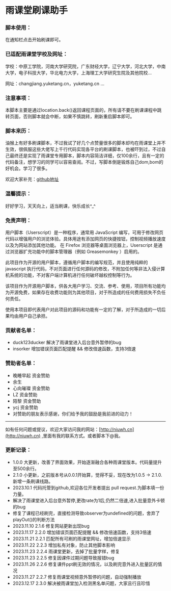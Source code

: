 # 雨课堂刷课助手

### 脚本使用：

在通知栏点击开始刷课即可。

### 已适配雨课堂学校及网址：

学校：中原工学院，河南大学研究院，广东财经大学，辽宁大学，河北大学，中南大学，电子科技大学，华北电力大学，上海理工大学研究生院及其他院校... 

网址：changjiang.yuketang.cn，yuketang.cn ...

### 注意事项：

本脚本主要是通过location.back()返回课程页面的，所有请不要在刷课课程中跳转页面，否则脚本就会中断，如果不慎跳转，刷新重启脚本即可。

### 脚本来历：

油猴上有好多刷课脚本，不过我试了好几个点赞量很多的脚本却均在雨课堂上并不生效，很佩服这些大佬写上千行代码实现各平台的刷课脚本，也被吓到过，不过自己最终还是实现了雨课堂专用脚本，脚本内容简洁详细，仅100余行，且有一定的代码备注，想学习的同学可以容易查阅。不过，写脚本倒是锻炼自己dom,bom的好机会。学习了很多。

欢迎大家补充：[github地址](https://github.com/Niuwh/yuketang-jiaoben)

### 温馨提示：

好好学习，天天向上，适当刷课，快乐成长^_^

### 免责声明：
用户脚本（Userscript）是一种程序，通常用 JavaScript 编写，可用于修改网页代码以增强用户的浏览体验。具体用途有添加网页的快捷按钮，控制视频播放速度以及为网站添加其他功能。 在 Firefox 浏览器等桌面浏览器上，Userscript 是通过浏览器扩充功能中的脚本管理器（例如 Greasemonkey ）启用的。

此项目作为开源的用户脚本，遵循用户脚本的编写规范，并且使用纯粹的 javascript 执行代码，不对页面进行任何源码的修改，不附加任何等非法入侵计算机系统的功能，不对客户端计算机进行任何破坏越权控制等行为。

该项目作为开源用户脚本，供各大用户学习、交流、参考、使用，项目所有功能均为开源免费，如果存在收费功能则为其他项目，对于所造成的任何费用损失不负任何责任。

使用本项目即代表用户对此项目的源码和功能有一定的了解，对于所造成的一切后果均由用户自己承担。

### 贡献者名单：

+ duck123ducker     解决了雨课堂进入后台意外暂停的bug
+ insorker          增加错误页面匹配提醒 && 修改倍速函数，支持3倍速

### 赞助者名单：

+ 晚睡早起 资金赞助
+ 余生
+ 心向璀璨 资金赞助
+ LZ 资金赞助
+ 陌黎 资金赞助
+ ycj 资金赞助
+ 对赞助的朋友表示感谢，你们给予我的鼓励是我前进的动力！

---

如有任何问题或提议，欢迎大家访问我的网站：[http://niuwh.cn](http://niuwh.cn) ,里面有我的联系方式。或者脚本下@我。

### 更新记录：

+ 1.0.0 大更新，改善了界面效果，开始逐渐融合各种雨课堂版本。代码量提升至500余行。
+ 2.1.0 小更新，之前版本号从0.0.1开始算，觉得不妥，现在改为1.0.5 -> 2.1.0.新增一条刷课线路。
+ 2023.10.1 代码托管到github,欢迎各位开发者提出 pull request.为脚本填一份力量。
+ 解决了雨课堂进入后台意外暂停,更改rate为1后,仍然二倍速,进入批量意外卡顿的bug
+ 修复了课程已经刷完，直接检测导致observer为undefined的问题，舍弃了playOut()的判断方法
+ 2023.11.10 2.1.6 修复网站更新出现bug
+ 2023.11.17 2.2.0 增加错误页面匹配提醒 && 修改倍速函数，支持3倍速
+ 2023.11.21 2.2.1 匹配所有可刷的雨课堂网址，增加倍速显示
+ 2023.11.22 2.2.3 增加私有对象，防止其他脚本影响
+ 2023.11.23 2.2.4 雨课堂更新，去掉了批量字样，修复
+ 2023.11.23 2.2.5 修复因课件过期问题导致报错bug
+ 2023.11.26 2.2.6 修复课件ppt刷无效的情况，以及刷完意外进入批量区的情况
+ 2023.11.27 2.2.7 修复雨课堂视频意外暂停的问题，自动强制播放
+ 2023.12.17 2.3.0 解决被雨课堂加入检测黑名单问题，大家且行且珍惜